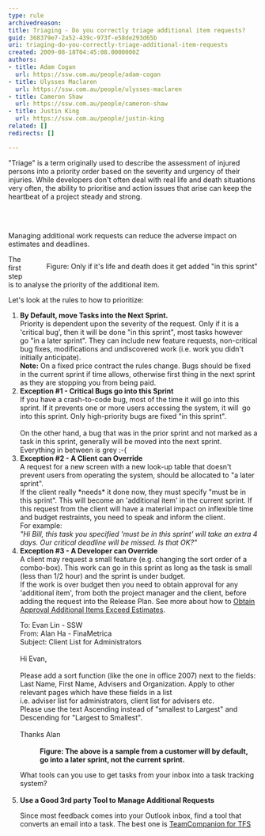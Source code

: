 ```yaml
---
type: rule
archivedreason: 
title: Triaging - Do you correctly triage additional item requests?
guid: 368379e7-2a52-439c-973f-e58de293d65b
uri: triaging-do-you-correctly-triage-additional-item-requests
created: 2009-08-18T04:45:08.0000000Z
authors:
- title: Adam Cogan
  url: https://ssw.com.au/people/adam-cogan
- title: Ulysses Maclaren
  url: https://ssw.com.au/people/ulysses-maclaren
- title: Cameron Shaw
  url: https://ssw.com.au/people/cameron-shaw
- title: Justin King
  url: https://ssw.com.au/people/justin-king
related: []
redirects: []

---
```



<p>&quot;Triage&quot; is a term originally used to describe the assessment of injured persons into a priority order based on the severity and urgency of their injuries.&#160;While developers don't often deal with real life and death situations very often, the ability to prioritise and action issues that arise can keep the heartbeat of a project steady and strong.</p>
<br><excerpt class='endintro'></excerpt><br>
<p>Managing additional work requests can reduce the adverse impact on estimates and deadlines. </p>
<dl class="image" style="float&#58;right;clear&#58;right;"><dt><img border="0" src="/Management/RulesToHappyClients/PublishingImages/SuccessfulProjects_Triage.jpg" alt="" style="border&#58;0px solid;" /> </dt>
<dd>Figure&#58; Only if it's life and death does it get added &quot;in this sprint&quot; </dd></dl>
<p>The first step is to analyse the priority of the additional item.</p>
<p>Let's look at the rules to how to prioritize&#58;</p>
<ol><li><strong>By Default, move Tasks into the Next Sprint.</strong> <br>Priority is dependent upon the severity of the request. Only if it is a 'critical bug', then it will be done &quot;in this sprint&quot;, most tasks&#160;however go&#160;&quot;in a later sprint&quot;. They can include new feature requests, non-critical bug fixes, modifications and undiscovered work (i.e. work you didn't initially anticipate).&#160; <div class="greyBox"><strong>Note&#58;</strong> On a fixed price contract the rules change. Bugs should be fixed in the current sprint if time allows, otherwise first thing in the next sprint as they are stopping you from being paid. </div></li>
<li><strong>Exception #1 - Critical Bugs go into this Sprint</strong><br>If you have a crash-to-code bug, most of the time it will go into this sprint. If it prevents one or more users accessing the system, it will&#160; go into this sprint. Only high-priority bugs are fixed &quot;in this sprint&quot;.<br><br>On the other hand, a bug that was in the prior sprint and not marked as a task in this sprint, generally will&#160;be moved into the next sprint. Everything in between is grey &#58;-(&#160;</li>
<li><strong>Exception #2 - A Client can Override</strong><br>A request for a new screen with a new look-up table that doesn't prevent users from operating the system, should be allocated to &quot;a later sprint&quot;. <br>If the client really *needs* it done now, they must specify &quot;must be in this sprint&quot;. This will become an 'additional item' in the current sprint. If this request from the client will have a material impact on inflexible time and budget restraints, you need to speak and inform the client. <br>For example&#58;<br><em>&quot;Hi Bill, this task you specified 'must be in this sprint' will take an extra&#160;4 days. Our critical deadline will be missed. Is that OK?&quot; </em></li>
<li><strong>Exception #3 - A Developer can Override<br></strong>A client may request a small feature (e.g. changing the sort order of a combo-box). This work can go in this sprint as long as the task is small (less than 1/2 hour) and the sprint is under budget. <br>If the work is over budget then you need to obtain approval for any 'additional item', from both the project manager and the client, before adding the request into the Release Plan. See more about how to <a href="/Management/RulesToHappyClients/Pages/DoYouEmailClientsAsSoonAsYouRealiseyouwilloverrunyouroriginalestimate.aspx">Obtain Approval Additional Items Exceed Estimates</a>. <br><dl class="good"><dt>To&#58; Evan Lin - SSW<br>From&#58; Alan Ha - FinaMetrica <br>Subject&#58; Client List for Administrators<br><br>Hi Evan,<br><br>Please add a sort function (like the one in office 2007) next to the fields&#58; Last Name, First Name, Advisers and Organization. Apply to other relevant pages which have these fields in&#160;a list <br>i.e. adviser list for administrators, client list for advisers etc. <br>Please use the text Ascending instead of &quot;smallest to Largest&quot; and Descending for &quot;Largest to Smallest&quot;.<br><br>Thanks Alan<br><br></dt>
<dd><strong>Figure&#58; The above is a sample from a customer will by default, go into a later sprint, not the current sprint.</strong> </dd></dl>
What tools can you use to get tasks from your inbox into a task tracking system?<br>&#160;</li>
<li><strong>Use a Good 3rd party Tool to Manage Additional Requests<br></strong><p>Since most feedback comes into your Outlook inbox, find a tool that converts an email into a task. The best one is <a id="Outlook Tool for TFS" href="http&#58;//www.ssw.com.au/ssw/Standards/DeveloperGeneral/TFS.aspx">TeamCompanion for TFS</a></p></li></ol>


